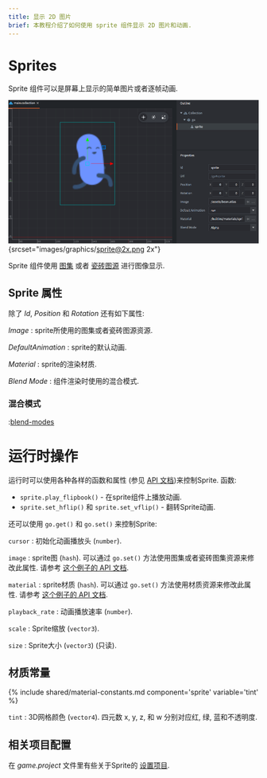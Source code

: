 ```yaml
---
title: 显示 2D 图片
brief: 本教程介绍了如何使用 sprite 组件显示 2D 图片和动画.
---
```


#  Sprites

Sprite 组件可以是屏幕上显示的简单图片或者逐帧动画.

![sprite](images/graphics/sprite.png){srcset="images/graphics/sprite@2x.png 2x"}

Sprite 组件使用 [图集](/manuals/atlas) 或者 [瓷砖图源](/manuals/tilesource) 进行图像显示.

## Sprite 属性

除了 *Id*, *Position* 和 *Rotation* 还有如下属性:

*Image*
: sprite所使用的图集或者瓷砖图源资源.

*DefaultAnimation*
: sprite的默认动画.

*Material*
: sprite的渲染材质.

*Blend Mode*
: 组件渲染时使用的混合模式.

### 混合模式
:[blend-modes](../shared/blend-modes.md)

# 运行时操作

运行时可以使用各种各样的函数和属性 (参见 [API 文档](/ref/sprite/))来控制Sprite. 函数:

* `sprite.play_flipbook()` - 在sprite组件上播放动画.
* `sprite.set_hflip()` 和 `sprite.set_vflip()` - 翻转Sprite动画.

还可以使用 `go.get()` 和 `go.set()` 来控制Sprite:

`cursor`
: 初始化动画播放头 (`number`).

`image`
: sprite图 (`hash`). 可以通过 `go.set()` 方法使用图集或者瓷砖图集资源来修改此属性. 请参考 [这个例子的 API 文档](/ref/sprite/#image).

`material`
: sprite材质 (`hash`). 可以通过 `go.set()` 方法使用材质资源来修改此属性. 请参考 [这个例子的 API 文档](/ref/sprite/#material).

`playback_rate`
: 动画播放速率 (`number`).

`scale`
: Sprite缩放 (`vector3`).

`size`
: Sprite大小 (`vector3`) (只读).

## 材质常量

{% include shared/material-constants.md component='sprite' variable='tint' %}

`tint`
: 3D网格颜色 (`vector4`). 四元数 x, y, z, 和 w 分别对应红, 绿, 蓝和不透明度.

## 相关项目配置

在 *game.project* 文件里有些关于Sprite的 [设置项目](/manuals/project-settings#sprite).
